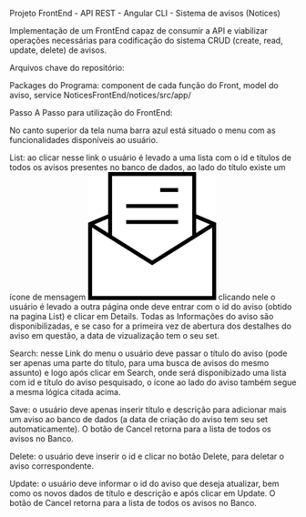 Projeto FrontEnd - API REST - Angular CLI - Sistema de avisos (Notices)

Implementação de um FrontEnd capaz de consumir a API e viabilizar operações necessárias para codificação do sistema CRUD (create, read, update, delete) de avisos.

Arquivos chave do repositório:

Packages do Programa: component de cada função do Front, model do aviso, service 
NoticesFrontEnd/notices/src/app/

Passo A Passo para utilização do FrontEnd:

No canto superior da tela numa barra azul está situado o menu com as funcionalidades disponíveis ao usuário.

List: ao clicar nesse link o usuário é levado a uma lista com o id e títulos de todos os avisos presentes no banco de dados, ao lado do título existe um ícone de mensagem ![alt text](
https://github.com/jaugustomachado/NoticesFrontEnd/blob/master/notices/src/assets/updateicon.png) clicando nele o usuário é levado a outra página onde deve entrar com o id do aviso (obtido na pagina List) e clicar em Details. Todas as Informações do aviso são disponibilizadas, e se caso for a primeira vez de abertura dos destalhes do aviso em questão, a data de vizualização tem o seu set.

Search: nesse Link do menu o usuário deve passar o título do aviso (pode ser apenas uma parte do título, para uma busca de avisos do mesmo assunto) e logo após clicar em Search, onde será disponibizado uma lista com id e título do aviso pesquisado, o ícone ao lado do aviso também segue a mesma lógica citada acima.

Save: o usuário deve apenas inserir título e descrição para adicionar mais um aviso ao banco de dados (a data de criação do aviso tem seu set automaticamente). O botão de Cancel retorna para a lista de todos os avisos no Banco.

Delete: o usuário deve inserir o id e clicar no botão Delete, para deletar o aviso correspondente.

Update: o usuário deve informar o id do aviso que deseja atualizar, bem como os novos dados de título e descrição e após clicar em Update. O botão de Cancel retorna para a lista de todos os avisos no Banco.


